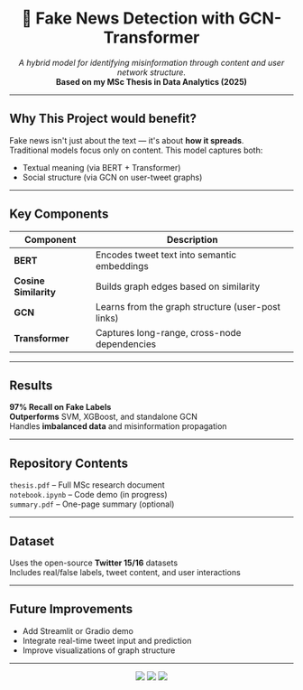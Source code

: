 <h1 align="center">📰 Fake News Detection with GCN-Transformer</h1>

<p align="center">
  <em>A hybrid model for identifying misinformation through content and user network structure.</em><br>
  <strong>Based on my MSc Thesis in Data Analytics (2025)</strong>
</p>

---

## Why This Project would benefit?

Fake news isn't just about the text — it's about <strong>how it spreads</strong>.  
Traditional models focus only on content. This model captures both:
- Textual meaning (via BERT + Transformer)
- Social structure (via GCN on user-tweet graphs)

---

## Key Components

| Component        | Description |
|------------------|-------------|
| **BERT**         | Encodes tweet text into semantic embeddings |
| **Cosine Similarity** | Builds graph edges based on similarity |
| **GCN**          | Learns from the graph structure (user-post links) |
| **Transformer**  | Captures long-range, cross-node dependencies |

---

## Results

 **97% Recall on Fake Labels**  
 **Outperforms** SVM, XGBoost, and standalone GCN  
 Handles **imbalanced data** and misinformation propagation

---

##  Repository Contents

 `thesis.pdf` – Full MSc research document  
 `notebook.ipynb` – Code demo (in progress)  
 `summary.pdf` – One-page summary (optional)

---

##  Dataset

Uses the open-source **Twitter 15/16** datasets  
Includes real/false labels, tweet content, and user interactions

---

##  Future Improvements

- Add Streamlit or Gradio demo
- Integrate real-time tweet input and prediction
- Improve visualizations of graph structure

---

<p align="center">
  <img src="https://img.shields.io/badge/python-3.10-blue" />
  <img src="https://img.shields.io/badge/BERT-transformer-green" />
  <img src="https://img.shields.io/badge/GCN-graph--learning-red" />
</p>
